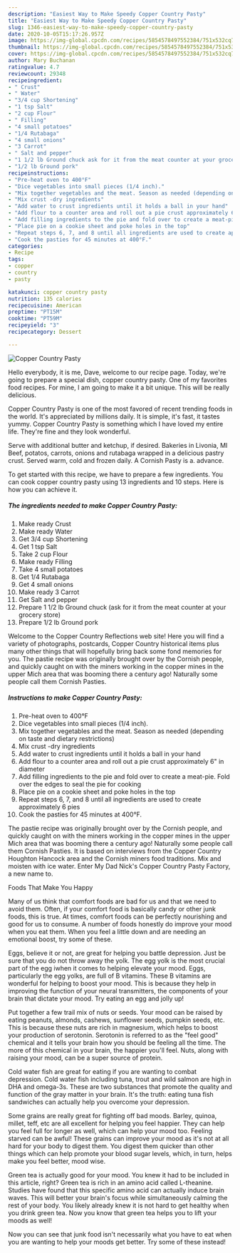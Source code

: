 ```yaml
---
description: "Easiest Way to Make Speedy Copper Country Pasty"
title: "Easiest Way to Make Speedy Copper Country Pasty"
slug: 1346-easiest-way-to-make-speedy-copper-country-pasty
date: 2020-10-05T15:17:26.957Z
image: https://img-global.cpcdn.com/recipes/5854578497552384/751x532cq70/copper-country-pasty-recipe-main-photo.jpg
thumbnail: https://img-global.cpcdn.com/recipes/5854578497552384/751x532cq70/copper-country-pasty-recipe-main-photo.jpg
cover: https://img-global.cpcdn.com/recipes/5854578497552384/751x532cq70/copper-country-pasty-recipe-main-photo.jpg
author: Mary Buchanan
ratingvalue: 4.7
reviewcount: 29348
recipeingredient:
- " Crust"
- " Water"
- "3/4 cup Shortening"
- "1 tsp Salt"
- "2 cup Flour"
- " Filling"
- "4 small potatoes"
- "1/4 Rutabaga"
- "4 small onions"
- "3 Carrot"
- " Salt and pepper"
- "1 1/2 lb Ground chuck ask for it from the meat counter at your grocery store"
- "1/2 lb Ground pork"
recipeinstructions:
- "Pre-heat oven to 400°F"
- "Dice vegetables into small pieces (1/4 inch)."
- "Mix together vegetables and the meat. Season as needed (depending on taste and dietary restrictions)"
- "Mix crust -dry ingredients"
- "Add water to crust ingredients until it holds a ball in your hand"
- "Add flour to a counter area and roll out a pie crust approximately 6&#34; in diameter"
- "Add filling ingredients to the pie and fold over to create a meat-pie. Fold over the edges to seal the pie for cooking"
- "Place pie on a cookie sheet and poke holes in the top"
- "Repeat steps 6, 7, and 8 until all ingredients are used to create approximately 6 pies"
- "Cook the pasties for 45 minutes at 400°F."
categories:
- Recipe
tags:
- copper
- country
- pasty

katakunci: copper country pasty 
nutrition: 135 calories
recipecuisine: American
preptime: "PT15M"
cooktime: "PT59M"
recipeyield: "3"
recipecategory: Dessert

---
```



![Copper Country Pasty](https://img-global.cpcdn.com/recipes/5854578497552384/751x532cq70/copper-country-pasty-recipe-main-photo.jpg)

Hello everybody, it is me, Dave, welcome to our recipe page. Today, we're going to prepare a special dish, copper country pasty. One of my favorites food recipes. For mine, I am going to make it a bit unique. This will be really delicious.

Copper Country Pasty is one of the most favored of recent trending foods in the world. It's appreciated by millions daily. It is simple, it's fast, it tastes yummy. Copper Country Pasty is something which I have loved my entire life. They're fine and they look wonderful.

Serve with additional butter and ketchup, if desired. Bakeries in Livonia, MI Beef, potatos, carrots, onions and rutabaga wrapped in a delicious pastry crust. Served warm, cold and frozen daily. A Cornish Pasty is a. advance.


To get started with this recipe, we have to prepare a few ingredients. You can cook copper country pasty using 13 ingredients and 10 steps. Here is how you can achieve it.

<!--inarticleads1-->

##### The ingredients needed to make Copper Country Pasty:

1. Make ready  Crust
1. Make ready  Water
1. Get 3/4 cup Shortening
1. Get 1 tsp Salt
1. Take 2 cup Flour
1. Make ready  Filling
1. Take 4 small potatoes
1. Get 1/4 Rutabaga
1. Get 4 small onions
1. Make ready 3 Carrot
1. Get  Salt and pepper
1. Prepare 1 1/2 lb Ground chuck (ask for it from the meat counter at your grocery store)
1. Prepare 1/2 lb Ground pork


Welcome to the Copper Country Reflections web site! Here you will find a variety of photographs, postcards, Copper Country historical items plus many other things that will hopefully bring back some fond memories for you. The pastie recipe was originally brought over by the Cornish people, and quickly caught on with the miners working in the copper mines in the upper Mich area that was booming there a century ago! Naturally some people call them Cornish Pasties. 

<!--inarticleads2-->

##### Instructions to make Copper Country Pasty:

1. Pre-heat oven to 400°F
1. Dice vegetables into small pieces (1/4 inch).
1. Mix together vegetables and the meat. Season as needed (depending on taste and dietary restrictions)
1. Mix crust -dry ingredients
1. Add water to crust ingredients until it holds a ball in your hand
1. Add flour to a counter area and roll out a pie crust approximately 6&#34; in diameter
1. Add filling ingredients to the pie and fold over to create a meat-pie. Fold over the edges to seal the pie for cooking
1. Place pie on a cookie sheet and poke holes in the top
1. Repeat steps 6, 7, and 8 until all ingredients are used to create approximately 6 pies
1. Cook the pasties for 45 minutes at 400°F.


The pastie recipe was originally brought over by the Cornish people, and quickly caught on with the miners working in the copper mines in the upper Mich area that was booming there a century ago! Naturally some people call them Cornish Pasties. It is based on interviews from the Copper Country Houghton Hancock area and the Cornish miners food traditions. Mix and moisten with ice water. Enter My Dad Nick&#39;s Copper Country Pasty Factory, a new name to. 

Foods That Make You Happy


Many of us think that comfort foods are bad for us and that we need to avoid them. Often, if your comfort food is basically candy or other junk foods, this is true. At times, comfort foods can be perfectly nourishing and good for us to consume. A number of foods honestly do improve your mood when you eat them. When you feel a little down and are needing an emotional boost, try some of these.

Eggs, believe it or not, are great for helping you battle depression. Just be sure that you do not throw away the yolk. The egg yolk is the most crucial part of the egg iwhen it comes to helping elevate your mood. Eggs, particularly the egg yolks, are full of B vitamins. These B vitamins are wonderful for helping to boost your mood. This is because they help in improving the function of your neural transmitters, the components of your brain that dictate your mood. Try eating an egg and jolly up!

Put together a few trail mix of nuts or seeds. Your mood can be raised by eating peanuts, almonds, cashews, sunflower seeds, pumpkin seeds, etc. This is because these nuts are rich in magnesium, which helps to boost your production of serotonin. Serotonin is referred to as the "feel good" chemical and it tells your brain how you should be feeling all the time. The more of this chemical in your brain, the happier you'll feel. Nuts, along with raising your mood, can be a super source of protein.

Cold water fish are great for eating if you are wanting to combat depression. Cold water fish including tuna, trout and wild salmon are high in DHA and omega-3s. These are two substances that promote the quality and function of the gray matter in your brain. It's the truth: eating tuna fish sandwiches can actually help you overcome your depression. 

Some grains are really great for fighting off bad moods. Barley, quinoa, millet, teff, etc are all excellent for helping you feel happier. They can help you feel full for longer as well, which can help your mood too. Feeling starved can be awful! These grains can improve your mood as it's not at all hard for your body to digest them. You digest them quicker than other things which can help promote your blood sugar levels, which, in turn, helps make you feel better, mood wise.

Green tea is actually good for your mood. You knew it had to be included in this article, right? Green tea is rich in an amino acid called L-theanine. Studies have found that this specific amino acid can actually induce brain waves. This will better your brain's focus while simultaneously calming the rest of your body. You likely already knew it is not hard to get healthy when you drink green tea. Now you know that green tea helps you to lift your moods as well!

Now you can see that junk food isn't necessarily what you have to eat when you are wanting to help your moods get better. Try some of these instead!

